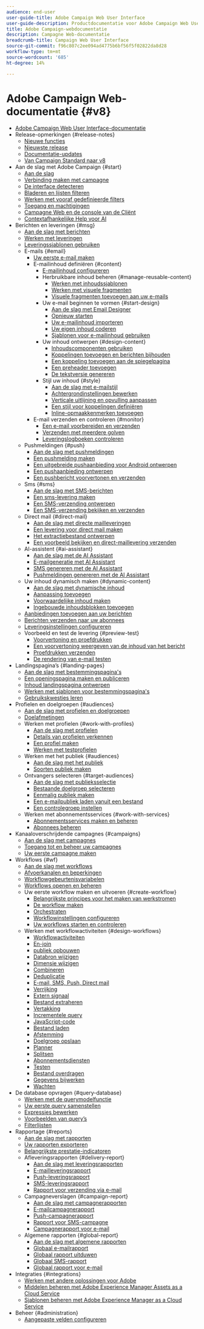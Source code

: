 ```yaml
---
audience: end-user
user-guide-title: Adobe Campaign Web User Interface
user-guide-description: Productdocumentatie voor Adobe Campaign Web User Interface.
title: Adobe Campaign-webdocumentatie
description: Campagne Web-documentatie
breadcrumb-title: Campaign Web User Interface
source-git-commit: f96c807c2ee094ad4775b6bf56f5f02822da8d28
workflow-type: tm+mt
source-wordcount: '685'
ht-degree: 14%

---
```



# Adobe Campaign Web-documentatie {#v8}

+ [Adobe Campaign Web User Interface-documentatie](campaign-web-home.md)
+ Release-opmerkingen {#release-notes}
   + [Nieuwe functies](rn/whats-new.md)
   + [Nieuwste release](rn/release-notes.md)
   + [Documentatie-updates](rn/documentation-updates.md)
   + [Van Campaign Standard naar v8](rn/acs-migration.md)
+ Aan de slag met Adobe Campaign {#start}
   + [Aan de slag](get-started/get-started.md)
   + [Verbinding maken met campagne](get-started/connect-to-campaign.md)
   + [De interface detecteren](get-started/user-interface.md)
   + [Bladeren en lijsten filteren](get-started/list-filters.md)
   + [Werken met vooraf gedefinieerde filters](get-started/predefined-filters.md)
   + [Toegang en machtigingen](get-started/permissions.md)
   + [Campagne Web en de console van de Cliënt](get-started/capability-matrix.md)
   + [Contextafhankelijke Help voor AI](get-started/using-ai.md)
+ Berichten en leveringen {#msg}
   + [Aan de slag met berichten](msg/gs-messages.md)
   + [Werken met leveringen](msg/gs-deliveries.md)
   + [Leveringssjablonen gebruiken](msg/delivery-template.md)
   + E-mails {#email}
      + [Uw eerste e-mail maken](email/create-email.md)
      + E-mailinhoud definiëren {#content}
         + [E-mailinhoud configureren](email/edit-content.md)
         + Herbruikbare inhoud beheren {#manage-reusable-content}
            + [Werken met inhoudssjablonen](email/create-email-templates.md)
            + [Werken met visuele fragmenten](email/fragments.md)
            + [Visuele fragmenten toevoegen aan uw e-mails](email/use-visual-fragments.md)
         + Uw e-mail beginnen te vormen {#start-design}
            + [Aan de slag met Email Designer](email/get-started-email-designer.md)
            + [Opnieuw starten](email/create-email-content.md)
            + [Uw e-mailinhoud importeren](email/existing-content.md)
            + [Uw eigen inhoud coderen](email/code-content.md)
            + [Sjablonen voor e-mailinhoud gebruiken](email/use-email-templates.md)
         + Uw inhoud ontwerpen {#design-content}
            + [Inhoudscomponenten gebruiken](email/content-components.md)
            + [Koppelingen toevoegen en berichten bijhouden](email/message-tracking.md)
            + [Een koppeling toevoegen aan de spiegelpagina](email/mirror-page.md)
            + [Een preheader toevoegen](email/preheader.md)
            + [De tekstversie genereren](email/text-version-email.md)
         + Stijl uw inhoud {#style}
            + [Aan de slag met e-mailstijl](email/get-started-email-style.md)
            + [Achtergrondinstellingen bewerken](email/backgrounds.md)
            + [Verticale uitlijning en opvulling aanpassen](email/alignment-and-padding.md)
            + [Een stijl voor koppelingen definiëren](email/styling-links.md)
            + [Inline-opmaakkenmerken toevoegen](email/inline-styling.md)
      + E-mail verzenden en controleren {#monitor}
         + [Een e-mail voorbereiden en verzenden](monitor/prepare-send.md)
         + [Verzenden met meerdere golven](advanced-settings/send-using-waves.md)
         + [Leveringslogboeken controleren](monitor/delivery-logs.md)
   + Pushmeldingen {#push}
      + [Aan de slag met pushmeldingen](push/gs-push.md)
      + [Een pushmelding maken](push/create-push.md)
      + [Een uitgebreide pushaanbieding voor Android ontwerpen](push/rich-push.md)
      + [Een pushaanbieding ontwerpen](push/content-push.md)
      + [Een pushbericht voorvertonen en verzenden](push/send-push.md)
   + Sms {#sms}
      + [Aan de slag met SMS-berichten](sms/gs-sms.md)
      + [Een sms-levering maken](sms/create-sms.md)
      + [Een SMS-verzending ontwerpen](sms/content-sms.md)
      + [Een SMS-verzending bekijken en verzenden](sms/send-sms.md)
   + Direct mail {#direct-mail}
      + [Aan de slag met directe mailleveringen](direct-mail/gs-direct-mail.md)
      + [Een levering voor direct mail maken](direct-mail/create-direct-mail.md)
      + [Het extractiebestand ontwerpen](direct-mail/content-direct-mail.md)
      + [Een voorbeeld bekijken en direct-maillevering verzenden](direct-mail/send-direct-mail.md)
   + AI-assistent {#ai-assistant}
      + [Aan de slag met de AI Assistant](email/generative-gs.md)
      + [E-mailgeneratie met AI Assistant](email/generative-content.md)
      + [SMS genereren met de AI Assistant](email/generative-sms.md)
      + [Pushmeldingen genereren met de AI Assistant](email/generative-push.md)
   + Uw inhoud dynamisch maken {#dynamic-content}
      + [Aan de slag met dynamische inhoud](personalization/gs-personalization.md)
      + [Aanpassing toevoegen](personalization/personalize.md)
      + [Voorwaardelijke inhoud maken](personalization/conditions.md)
      + [Ingebouwde inhoudsblokken toevoegen](personalization/content-blocks.md)
   + [Aanbiedingen toevoegen aan uw berichten](msg/offers.md)
   + [Berichten verzenden naar uw abonnees](msg/send-to-subscribers.md)
   + [Leveringsinstellingen configureren](advanced-settings/delivery-settings.md)
   + Voorbeeld en test de levering {#preview-test}
      + [Voorvertoning en proefdrukken](preview-test/preview-test.md)
      + [Een voorvertoning weergeven van de inhoud van het bericht](preview-test/preview-content.md)
      + [Proefdrukken verzenden](preview-test/test-deliveries.md)
      + [De rendering van e-mail testen](preview-test/email-rendering.md)
+ Landingspagina’s {#landing-pages}
   + [Aan de slag met bestemmingspagina&#39;s](landing-pages/get-started-lp.md)
   + [Een openingspagina maken en publiceren](landing-pages/create-lp.md)
   + [Inhoud landingspagina ontwerpen](landing-pages/lp-content.md)
   + [Werken met sjablonen voor bestemmingspagina&#39;s](landing-pages/lp-templates.md)
   + [Gebruikskwesties leren](landing-pages/lp-use-cases.md)
+ Profielen en doelgroepen {#audiences}
   + [Aan de slag met profielen en doelgroepen](audience/gs-audiences-recipients.md)
   + [Doelafmetingen](audience/targeting-dimensions.md)
   + Werken met profielen {#work-with-profiles}
      + [Aan de slag met profielen](audience/about-recipients.md)
      + [Details van profielen verkennen](audience/profile-view.md)
      + [Een profiel maken](audience/create-profile.md)
      + [Werken met testprofielen](audience/test-profiles.md)
   + Werken met het publiek {#audiences}
      + [Aan de slag met het publiek](audience/manage-audience.md)
      + [Soorten publiek maken](audience/create-audience.md)
   + Ontvangers selecteren {#target-audiences}
      + [Aan de slag met publieksselectie](audience/delivery-recipients.md)
      + [Bestaande doelgroep selecteren](audience/add-audience.md)
      + [Eenmalig publiek maken](audience/one-time-audience.md)
      + [Een e-mailpubliek laden vanuit een bestand](audience/file-audience.md)
      + [Een controlegroep instellen](audience/control-group.md)
   + Werken met abonnementsservices {#work-with-services}
      + [Abonnementsservices maken en beheren](audience/manage-services.md)
      + [Abonnees beheren](audience/manage-subscribers.md)
+ Kanaaloverschrijdende campagnes {#campaigns}
   + [Aan de slag met campagnes](campaigns/gs-campaigns.md)
   + [Toegang tot en beheer uw campagnes](campaigns/manage-campaigns.md)
   + [Uw eerste campagne maken](campaigns/create-campaigns.md)
+ Workflows {#wf}
   + [Aan de slag met workflows](workflows/gs-workflows.md)
   + [Afvoerkanalen en beperkingen](get-started/guardrails.md)
   + [Workflowgebeurtenisvariabelen](workflows/event-variables.md)
   + [Workflows openen en beheren](workflows/access-monitor.md)
   + Uw eerste workflow maken en uitvoeren {#create-workflow}
      + [Belangrijkste principes voor het maken van werkstromen](workflows/gs-workflow-creation.md)
      + [De workflow maken](workflows/create-workflow.md)
      + [Orchestraten](workflows/orchestrate-activities.md)
      + [Workflowinstellingen configureren](workflows/workflow-settings.md)
      + [Uw workflows starten en controleren](workflows/start-monitor-workflows.md)
   + Werken met workflowactiviteiten {#design-workflows}
      + [Workflowactiviteiten](workflows/activities/about-activities.md)
      + [En-join](workflows/activities/and-join.md)
      + [publiek opbouwen](workflows/activities/build-audience.md)
      + [Databron wijzigen](workflows/activities/change-data-source.md)
      + [Dimensie wijzigen](workflows/activities/change-dimension.md)
      + [Combineren](workflows/activities/combine.md)
      + [Deduplicatie](workflows/activities/deduplication.md)
      + [E-mail, SMS, Push, Direct mail](workflows/activities/channels.md)
      + [Verrijking](workflows/activities/enrichment.md)
      + [Extern signaal](workflows/activities/external-signal.md)
      + [Bestand extraheren](workflows/activities/extract-file.md)
      + [Vertakking](workflows/activities/fork.md)
      + [Incrementele query](workflows/activities/incremental-query.md)
      + [JavaScript-code](workflows/activities/javascript-code.md)
      + [Bestand laden](workflows/activities/load-file.md)
      + [Afstemming](workflows/activities/reconciliation.md)
      + [Doelgroep opslaan](workflows/activities/save-audience.md)
      + [Planner](workflows/activities/scheduler.md)
      + [Splitsen](workflows/activities/split.md)
      + [Abonnementsdiensten](workflows/activities/subscription-services.md)
      + [Testen](workflows/activities/test.md)
      + [Bestand overdragen](workflows/activities/transfer-file.md)
      + [Gegevens bijwerken](workflows/activities/update-data.md)
      + [Wachten](workflows/activities/wait.md)
+ De database opvragen {#query-database}
   + [Werken met de querymodelfunctie](query/query-modeler-overview.md)
   + [Uw eerste query samenstellen](query/build-query.md)
   + [Expressies bewerken](query/expression-editor.md)
   + [Voorbeelden van query’s](query/query-samples.md)
   + [Filterlijsten](query/filter.md)
+ Rapportage {#reports}
   + [Aan de slag met rapporten](reporting/gs-reports.md)
   + [Uw rapporten exporteren](reporting/export-reports.md)
   + [Belangrijkste prestatie-indicatoren](reporting/kpis.md)
   + Afleveringsrapporten {#delivery-report}
      + [Aan de slag met leveringsrapporten](reporting/delivery-reports.md)
      + [E-mailleveringsrapport](reporting/email-report.md)
      + [Push-leveringsrapport](reporting/push-report.md)
      + [SMS-leveringsrapport](reporting/sms-report.md)
      + [Rapport voor verzending via e-mail](reporting/direct-mail.md)
   + Campagneverslagen {#campaign-report}
      + [Aan de slag met campagnerapporten](reporting/campaign-reports.md)
      + [E-mailcampagnerapport](reporting/campaign-reports-email.md)
      + [Push-campagnerapport](reporting/campaign-reports-push.md)
      + [Rapport voor SMS-campagne](reporting/campaign-reports-sms.md)
      + [Campagnerapport voor e-mail](reporting/campaign-reports-direct-mail.md)
   + Algemene rapporten {#global-report}
      + [Aan de slag met algemene rapporten](reporting/global-reports.md)
      + [Globaal e-mailrapport](reporting/global-report-email.md)
      + [Globaal rapport uitduwen](reporting/global-report-push.md)
      + [Globaal SMS-rapport](reporting/global-report-sms.md)
      + [Globaal rapport voor e-mail](reporting/global-report-direct.md)
+ Integraties {#integrations}
   + [Werken met andere oplossingen voor Adobe](integrations/integration.md)
   + [Middelen beheren met Adobe Experience Manager Assets as a Cloud Service](integrations/aem-assets.md)
   + [Sjablonen beheren met Adobe Experience Manager as a Cloud Service](integrations/aem-content.md)
+ Beheer {#administration}
   + [Aangepaste velden configureren](administration/custom-fields.md)

